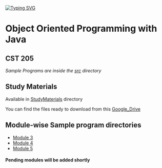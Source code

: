 [![Typing SVG](https://readme-typing-svg.demolab.com?font=Space+Mono&duration=1000&pause=1000&color=62F752&random=false&width=435&lines=Hola+Buddy!%F0%9F%98%81;Hope+you+are+doing+well...%F0%9F%98%8A)](https://github.com/milangmatt)


# Object Oriented Programming with Java
## CST 205

*Sample Programs are inside the [src](https://github.com/milangmatt/OOP_JS3/tree/main/src) directory*

## Study Materials
Available in [StudyMaterials](https://github.com/milangmatt/OOP_JS3/tree/main/StudyMaterials) directory

You can find the files ready to download from this [Google_Drive](https://drive.google.com/drive/folders/1dofQwsP3exdD2-V3K9TDnejXpUF3uWTs?usp=sharing)

## Module-wise Sample program directories
- [Module 3](https://github.com/milangmatt/OOP_JS3/tree/main/src/module_3)
- [Module 4](https://github.com/milangmatt/OOP_JS3/tree/main/src/module_4)
- [Module 5](https://github.com/milangmatt/OOP_JS3/tree/main/src/module_5)



#### Pending modules will be added shortly
